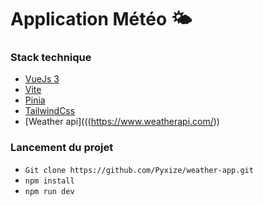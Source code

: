 # Application Météo 🌤️

### Stack technique

- [VueJs 3]((https://vuejs.org/))
- [Vite]((https://vitejs.dev/))
- [Pinia]((https://pinia.vuejs.org/))
- [TailwindCss]((https://tailwindcss.com/))
- [Weather api](((https://www.weatherapi.com/))

### Lancement du projet

- ```Git clone https://github.com/Pyxize/weather-app.git ```
- ```npm install```
- ```npm run dev```

